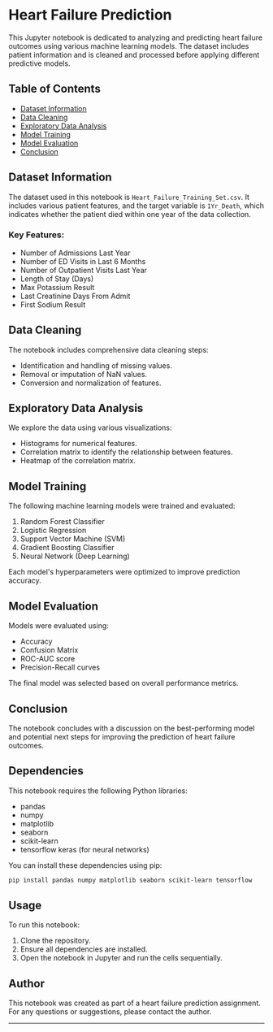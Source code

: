 # Heart Failure Prediction 

This Jupyter notebook is dedicated to analyzing and predicting heart failure outcomes using various machine learning models. The dataset includes patient information and is cleaned and processed before applying different predictive models.

## Table of Contents

- [Dataset Information](#dataset-information)
- [Data Cleaning](#data-cleaning)
- [Exploratory Data Analysis](#exploratory-data-analysis)
- [Model Training](#model-training)
- [Model Evaluation](#model-evaluation)
- [Conclusion](#conclusion)

## Dataset Information

The dataset used in this notebook is `Heart_Failure_Training_Set.csv`. It includes various patient features, and the target variable is `1Yr_Death`, which indicates whether the patient died within one year of the data collection.

### Key Features:
- Number of Admissions Last Year
- Number of ED Visits in Last 6 Months
- Number of Outpatient Visits Last Year
- Length of Stay (Days)
- Max Potassium Result
- Last Creatinine Days From Admit
- First Sodium Result

## Data Cleaning

The notebook includes comprehensive data cleaning steps:
- Identification and handling of missing values.
- Removal or imputation of NaN values.
- Conversion and normalization of features.

## Exploratory Data Analysis

We explore the data using various visualizations:
- Histograms for numerical features.
- Correlation matrix to identify the relationship between features.
- Heatmap of the correlation matrix.

## Model Training

The following machine learning models were trained and evaluated:
1. Random Forest Classifier
2. Logistic Regression
3. Support Vector Machine (SVM)
4. Gradient Boosting Classifier
5. Neural Network (Deep Learning)

Each model's hyperparameters were optimized to improve prediction accuracy.

## Model Evaluation

Models were evaluated using:
- Accuracy
- Confusion Matrix
- ROC-AUC score
- Precision-Recall curves

The final model was selected based on overall performance metrics.

## Conclusion

The notebook concludes with a discussion on the best-performing model and potential next steps for improving the prediction of heart failure outcomes.

## Dependencies

This notebook requires the following Python libraries:
- pandas
- numpy
- matplotlib
- seaborn
- scikit-learn
- tensorflow keras (for neural networks)

You can install these dependencies using pip:

```bash
pip install pandas numpy matplotlib seaborn scikit-learn tensorflow
```

## Usage

To run this notebook:
1. Clone the repository.
2. Ensure all dependencies are installed.
3. Open the notebook in Jupyter and run the cells sequentially.

## Author

This notebook was created as part of a heart failure prediction assignment. For any questions or suggestions, please contact the author.

---

